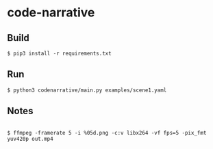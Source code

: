 # code-narrative

## Build

```shell
$ pip3 install -r requirements.txt
```

## Run

```shell
$ python3 codenarrative/main.py examples/scene1.yaml 
```

## Notes
```shell

$ ffmpeg -framerate 5 -i %05d.png -c:v libx264 -vf fps=5 -pix_fmt yuv420p out.mp4

```